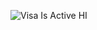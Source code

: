 ![Visa Is Active](https://github.com/user-attachments/assets/ef64e1a2-b695-4a03-8656-0ce25a79a182)
HI
